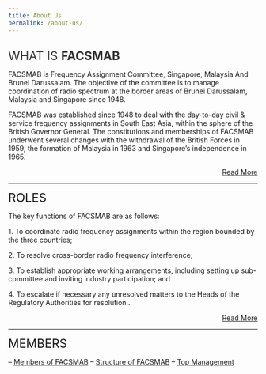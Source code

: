 ```yaml
---
title: About Us
permalink: /about-us/
---
```

<div class="section-content">
   <h2></h2>
   <p><span style="font-size: 24px; color: #333333;">WHAT IS&nbsp;</span><span class="bold-title-font" style="margin: 0px; padding: 0px; border: 0px; font-size: 24px; color: #333333;"><strong>FACSMAB</strong></span>&nbsp;</p>
   <p>FACSMAB is Frequency Assignment Committee, Singapore, Malaysia And Brunei Darussalam. The objective of the committee is to manage coordination of radio spectrum at the border areas of Brunei Darussalam, Malaysia and Singapore since 1948.</p>
   <p>FACSMAB was established since 1948 to deal with the day-to-day civil &amp; service frequency assignments in South East Asia, within the sphere of the British Governor General. The constitutions and memberships of FACSMAB underwent several changes with the withdrawal of the British Forces in 1959, the formation of Malaysia in 1963 and Singapore’s independence in 1965.</p>
   <p style="text-align: right;"><a href="/About-Us/History">Read More</a></p>
   <hr>
   <span style="font-size: 24px;">ROLES</span>
   <p>The key functions of FACSMAB are as follows:</p>
   <p>1. To coordinate radio frequency assignments within the region bounded by the three countries;</p>
   <p>2. To resolve cross-border radio frequency interference;</p>
   <p>3. To establish appropriate working arrangements, including setting up sub-committee and inviting industry participation; and</p>
   <p>4. To escalate if necessary any unresolved matters to the Heads of the Regulatory Authorities for resolution..</p>
   <p style="text-align: right;"><a href="/About-Us/Roles">Read More</a></p>
   <hr>
   <p><span style="font-size: x-large;">MEMBERS</span></p>
   <p>– <a href="/About-Us/Members">Members of FACSMAB</a> – <a href="/About-Us/Members">Structure of FACSMAB</a> – <a href="/About-Us/Top-Management">Top Management</a></p>
</div>
